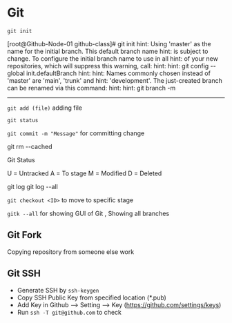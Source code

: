 # Git


`git init`





[root@Github-Node-01 github-class]# git init
hint: Using 'master' as the name for the initial branch. This default branch name
hint: is subject to change. To configure the initial branch name to use in all
hint: of your new repositories, which will suppress this warning, call:
hint: 
hint: 	git config --global init.defaultBranch <name>
hint: 
hint: Names commonly chosen instead of 'master' are 'main', 'trunk' and
hint: 'development'. The just-created branch can be renamed via this command:
hint: 
hint: 	git branch -m <name>


---

`git add (file)` adding file 

`git status` 

`git commit -m "Message"` for committing change


git rm --cached <filename>

Git Status 


U = Untracked
A = To stage
M = Modified
D = Deleted 

git log
git log --all 

`git checkout <ID>` to move to specific stage 


`gitk --all` for showing GUI of Git , Showing all branches  

## Git Fork 

Copying repository from someone else work 


## Git SSH 

- Generate SSH by `ssh-keygen`
- Copy SSH Public Key from specified location (*.pub)
- Add Key in Github --> Setting --> Key (https://github.com/settings/keys) 
- Run `ssh -T git@github.com` to check